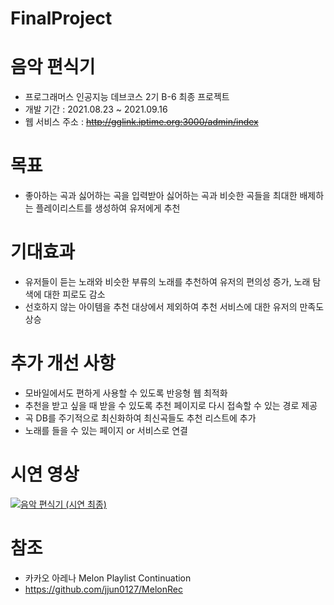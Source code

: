 # FinalProject

# 음악 편식기
- 프로그래머스 인공지능 데브코스 2기 B-6 최종 프로젝트
- 개발 기간 : 2021.08.23 ~ 2021.09.16
- 웹 서비스 주소 : ~~http://gglink.iptime.org:3000/admin/index~~

# 목표
- 좋아하는 곡과 싫어하는 곡을 입력받아 싫어하는 곡과 비슷한 곡들을 최대한 배제하는 플레이리스트를 생성하여 유저에게 추천

# 기대효과
- 유저들이 듣는 노래와 비슷한 부류의 노래를 추천하여 유저의 편의성 증가, 노래 탐색에 대한 피로도 감소
- 선호하지 않는 아이템을 추천 대상에서 제외하여 추천 서비스에 대한 유저의 만족도 상승

# 추가 개선 사항
- 모바일에서도 편하게 사용할 수 있도록 반응형 웹 최적화
- 추천을 받고 싶을 때 받을 수 있도록 추천 페이지로 다시 접속할 수 있는 경로 제공
- 곡 DB를 주기적으로 최신화하여 최신곡들도 추천 리스트에 추가
- 노래를 들을 수 있는 페이지 or 서비스로 연결

# 시연 영상
[![음악 편식기 (시연 최종)](http://img.youtube.com/vi/w3rwi_yA5TY/0.jpg)](https://youtu.be/w3rwi_yA5TY) 

# 참조
- 카카오 아레나 Melon Playlist Continuation
- https://github.com/jjun0127/MelonRec
